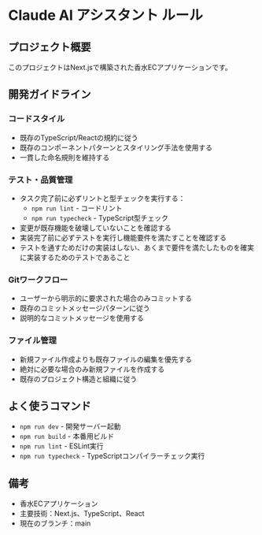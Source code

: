 # Claude AI アシスタント ルール

## プロジェクト概要
このプロジェクトはNext.jsで構築された香水ECアプリケーションです。

## 開発ガイドライン

### コードスタイル
- 既存のTypeScript/Reactの規約に従う
- 既存のコンポーネントパターンとスタイリング手法を使用する
- 一貫した命名規則を維持する


### テスト・品質管理
- タスク完了前に必ずリントと型チェックを実行する：
  - `npm run lint` - コードリント
  - `npm run typecheck` - TypeScript型チェック
- 変更が既存機能を破壊していないことを確認する
- 実装完了前に必ずテストを実行し機能要件を満たすことを確認する
- テストを通すためだけの実装はしない、あくまで要件を満たしたものを確実に実装するためのテストであること

### Gitワークフロー
- ユーザーから明示的に要求された場合のみコミットする
- 既存のコミットメッセージパターンに従う
- 説明的なコミットメッセージを使用する

### ファイル管理
- 新規ファイル作成よりも既存ファイルの編集を優先する
- 絶対に必要な場合のみ新規ファイルを作成する
- 既存のプロジェクト構造と組織に従う

## よく使うコマンド
- `npm run dev` - 開発サーバー起動
- `npm run build` - 本番用ビルド
- `npm run lint` - ESLint実行
- `npm run typecheck` - TypeScriptコンパイラーチェック実行

## 備考
- 香水ECアプリケーション
- 主要技術：Next.js、TypeScript、React
- 現在のブランチ：main